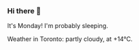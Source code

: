 ### Hi there :wave:

It's Monday! I'm probably sleeping.

Weather in Toronto: partly cloudy, at +14°C.
